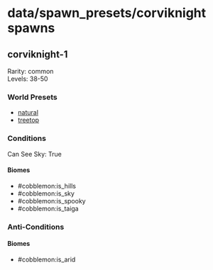 # data/spawn_presets/corviknight spawns  
  
## corviknight-1  
Rarity: common  
Levels: 38-50  
  
### World Presets  
* [natural](/data/world_presets/natural.md)  
* [treetop](/data/world_presets/treetop.md)  
  
### Conditions  
Can See Sky: True  
  
#### Biomes  
  * #cobblemon:is_hills
  * #cobblemon:is_sky
  * #cobblemon:is_spooky
  * #cobblemon:is_taiga
  
  
### Anti-Conditions  
  
#### Biomes  
  * #cobblemon:is_arid
  
